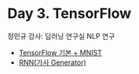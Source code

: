 # Day 3. TensorFlow

정민규 강사: 딥러닝 연구실 NLP 연구

- [TensorFlow 기본 + MNIST](day-3-tensowflow.md)
- [RNN(가사 Generator)](day-3-rnn.md)

